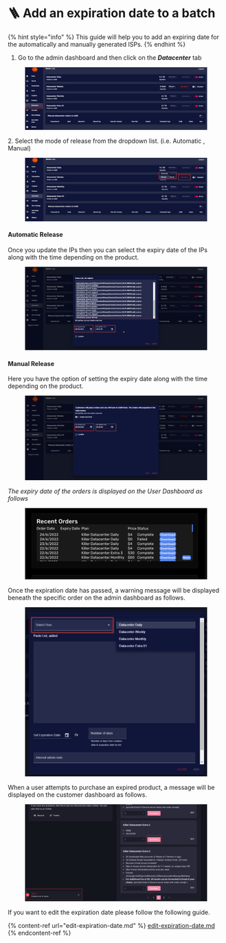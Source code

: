 # 🪜 Add an expiration date to a batch

{% hint style="info" %}
This guide will help you to add an expiring date for the automatically and manually generated ISPs.
{% endhint %}

1. Go to the admin dashboard and then click on the _**Datacenter**_ tab&#x20;

<figure><img src="../.gitbook/assets/0.1.png" alt=""><figcaption></figcaption></figure>

2\. Select the mode of release from the dropdown list. (i.e. Automatic , Manual)

<figure><img src="../.gitbook/assets/0.2.png" alt=""><figcaption></figcaption></figure>

#### Automatic Release

Once you update the IPs then you can select the expiry date of the IPs along with the time depending on the product.

<figure><img src="../.gitbook/assets/1 (2).png" alt=""><figcaption></figcaption></figure>

#### Manual Release

Here you have the option of setting the expiry date along with the time depending on the product.

<figure><img src="../.gitbook/assets/2 (3).png" alt=""><figcaption></figcaption></figure>

_The expiry date of the orders is displayed on the User Dashboard as follows_

<figure><img src="../.gitbook/assets/3 (6).png" alt=""><figcaption></figcaption></figure>

Once the expiration date has passed, a warning message will be displayed beneath the specific order on the admin dashboard as follows.

<figure><img src="../.gitbook/assets/a (2).png" alt=""><figcaption></figcaption></figure>

When a user attempts to purchase an expired product, a message will be displayed on the customer dashboard as follows.

<figure><img src="../.gitbook/assets/b (3).png" alt=""><figcaption></figcaption></figure>

If you want to edit the expiration date please follow the following guide.

{% content-ref url="edit-expiration-date.md" %}
[edit-expiration-date.md](edit-expiration-date.md)
{% endcontent-ref %}

